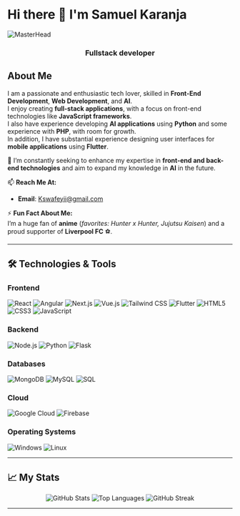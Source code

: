 # **Hi there 👋 I'm Samuel Karanja**

![MasterHead]([https://c4.wallpaperflare.com/wallpaper/676/293/313/programmer-wallpaper-preview.jpg](https://c4.wallpaperflare.com/wallpaper/172/34/484/code-coding-geek-programmer-wallpaper-preview.jpg))
<h3 align="center">Fullstack developer</h3>

## **About Me**
I am a passionate and enthusiastic tech lover, skilled in **Front-End Development**, **Web Development**, and **AI**.  
I enjoy creating **full-stack applications**, with a focus on front-end technologies like **JavaScript frameworks**.  
I also have experience developing **AI applications** using **Python** and some experience with **PHP**, with room for growth.  
In addition, I have substantial experience designing user interfaces for **mobile applications** using **Flutter**.

🌱 I’m constantly seeking to enhance my expertise in **front-end and back-end technologies** and aim to expand my knowledge in **AI** in the future.  

📫 **Reach Me At:**  
- **Email**: Kswafeyii@gmail.com  

⚡ **Fun Fact About Me:**  
I’m a huge fan of **anime** (*favorites: Hunter x Hunter, Jujutsu Kaisen*) and a proud supporter of **Liverpool FC** ⚽.

---

## **🛠️ Technologies & Tools**

### **Frontend**
<div>
  <img src="https://img.shields.io/badge/React-61DAFB?logo=react&logoColor=white&style=flat-square" alt="React" />
  <img src="https://img.shields.io/badge/Angular-DD0031?logo=angular&logoColor=white&style=flat-square" alt="Angular" />
  <img src="https://img.shields.io/badge/Next.js-000000?logo=next.js&logoColor=white&style=flat-square" alt="Next.js" />
  <img src="https://img.shields.io/badge/Vue.js-4FC08D?logo=vue.js&logoColor=white&style=flat-square" alt="Vue.js" />
  <img src="https://img.shields.io/badge/Tailwind%20CSS-38B2AC?logo=tailwind-css&logoColor=white&style=flat-square" alt="Tailwind CSS" />
  <img src="https://img.shields.io/badge/Flutter-02569B?logo=flutter&logoColor=white&style=flat-square" alt="Flutter" />
  <img src="https://img.shields.io/badge/HTML5-E34F26?logo=html5&logoColor=white&style=flat-square" alt="HTML5" />
  <img src="https://img.shields.io/badge/CSS3-1572B6?logo=css3&logoColor=white&style=flat-square" alt="CSS3" />
  <img src="https://img.shields.io/badge/JavaScript-F7DF1E?logo=javascript&logoColor=white&style=flat-square" alt="JavaScript" />
</div>

### **Backend**
<div>
  <img src="https://img.shields.io/badge/Node.js-339933?logo=node.js&logoColor=white&style=flat-square" alt="Node.js" />
  <img src="https://img.shields.io/badge/Python-3776AB?logo=python&logoColor=white&style=flat-square" alt="Python" />
  <img src="https://img.shields.io/badge/Flask-000000?logo=flask&logoColor=white&style=flat-square" alt="Flask" />
</div>

### **Databases**
<div>
  <img src="https://img.shields.io/badge/MongoDB-47A248?logo=mongodb&logoColor=white&style=flat-square" alt="MongoDB" />
  <img src="https://img.shields.io/badge/MySQL-4479A1?logo=mysql&logoColor=white&style=flat-square" alt="MySQL" />
  <img src="https://img.shields.io/badge/SQL-003B57?logo=microsoft-sql-server&logoColor=white&style=flat-square" alt="SQL" />
</div>

### **Cloud**
<div>
  <img src="https://img.shields.io/badge/Google%20Cloud-4285F4?logo=google-cloud&logoColor=white&style=flat-square" alt="Google Cloud" />
  <img src="https://img.shields.io/badge/Firebase-FFCA28?logo=firebase&logoColor=white&style=flat-square" alt="Firebase" />
</div>

### **Operating Systems**
<div>
  <img src="https://img.shields.io/badge/Windows-0078D6?logo=windows&logoColor=white&style=flat-square" alt="Windows" />
  <img src="https://img.shields.io/badge/Linux-FCC624?logo=linux&logoColor=white&style=flat-square" alt="Linux" />
</div>

---

## **📈 My Stats**
<div align="center">
  <img src="https://github-readme-stats.vercel.app/api?username=swafey-karanja&show_icons=true&theme=radical" alt="GitHub Stats" />
  <img src="https://github-readme-stats.vercel.app/api/top-langs/?username=swafey-karanja&layout=compact&theme=radical" alt="Top Languages" />
  <img src="https://github-readme-streak-stats.herokuapp.com/?user=swafey-karanja&theme=radical" alt="GitHub Streak" />
</div>

---

